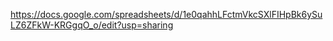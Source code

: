 https://docs.google.com/spreadsheets/d/1e0qahhLFctmVkcSXlFIHpBk6ySuLZ6ZFkW-KRGgqO_o/edit?usp=sharing
